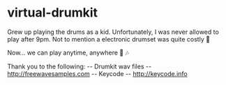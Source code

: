 # virtual-drumkit

Grew up playing the drums as a kid. Unfortunately, I was never allowed to play after 9pm. Not to mention a electronic drumset was quite costly &#128184;

Now... we can play anytime, anywhere &#129345; &#127926;

Thank you to the following:
-- Drumkit wav files -- http://freewavesamples.com
-- Keycode -- http://keycode.info


